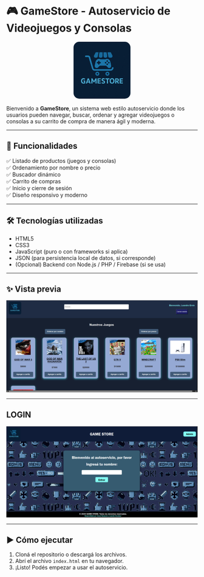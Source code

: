 # 🎮 GameStore - Autoservicio de Videojuegos y Consolas

<p align="center">
  <img src="img/logo-game-store.jpg" alt="Logo GameStore" width="150" style="border-radius: 15px;">
</p>

Bienvenido a **GameStore**, un sistema web estilo autoservicio donde los usuarios pueden navegar, buscar, ordenar y agregar videojuegos o consolas a su carrito de compra de manera ágil y moderna.

---

## 🚀 Funcionalidades

✅ Listado de productos (juegos y consolas)  
✅ Ordenamiento por nombre o precio  
✅ Buscador dinámico  
✅ Carrito de compras  
✅ Inicio y cierre de sesión  
✅ Diseño responsivo y moderno  

---

## 🛠️ Tecnologías utilizadas

- HTML5
- CSS3
- JavaScript (puro o con frameworks si aplica)
- JSON (para persistencia local de datos, si corresponde)
- (Opcional) Backend con Node.js / PHP / Firebase (si se usa)


---

## ✨ Vista previa

![Vista previa](img/main.png)

---

## LOGIN

![login](img/login.png)

---

## ▶️ Cómo ejecutar

1. Cloná el repositorio o descargá los archivos.
2. Abrí el archivo `index.html` en tu navegador.
3. ¡Listo! Podés empezar a usar el autoservicio.

